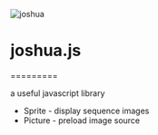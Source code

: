 ![joshua](https://avatars1.githubusercontent.com/u/5389166?s=460)
# joshua.js
=========

a useful javascript library

* Sprite - display sequence images
* Picture - preload image source